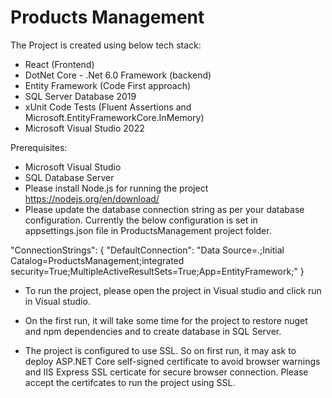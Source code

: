 # Products Management

The Project is created using below tech stack:
- React (Frontend)
- DotNet Core - .Net 6.0 Framework (backend)
- Entity Framework (Code First approach)
- SQL Server Database 2019
- xUnit Code Tests (Fluent Assertions and Microsoft.EntityFrameworkCore.InMemory)
- Microsoft Visual Studio 2022


Prerequisites:

- Microsoft Visual Studio
- SQL Database Server
- Please install Node.js for running the project
  https://nodejs.org/en/download/
- Please update the database connection string as per your database configuration. Currently the below configuration is set in appsettings.json file in ProductsManagement project folder.

 "ConnectionStrings": {
    "DefaultConnection": "Data Source=.;Initial Catalog=ProductsManagement;integrated security=True;MultipleActiveResultSets=True;App=EntityFramework;"
  }

- To run the project, please open the project in Visual studio and click run in Visual studio.

- On the first run, it will take some time for the project to restore nuget and npm dependencies and to create database in SQL Server.

- The project is configured to use SSL. So on first run, it may ask to deploy ASP.NET Core self-signed certificate to avoid browser warnings and IIS Express SSL certicate for secure browser connection. Please accept the certifcates to run the project using SSL.
